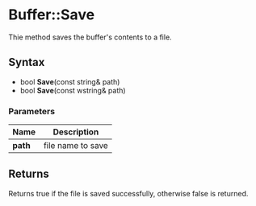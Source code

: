# Buffer::Save #
Thie method saves the buffer's contents to a file.

## Syntax ##
- bool **Save**(const string& path)
- bool **Save**(const wstring& path)

### Parameters ###
|Name|Description|
|---|---|
|**path**|file name to save|

## Returns ##
Returns true if the file is saved successfully, otherwise false is returned.
